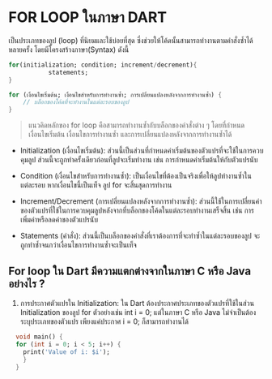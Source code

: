 # FOR LOOP ในภาษา DART

เป็นประเภทของลูป (loop) ที่นิยมและใช้บ่อยที่สุด ซี่งช่วยให้โค้ดนั้นสามารถทำงานตามคำสั่งซ้ำได้หลายครั้ง โดยมีโครงสร้างภาษา(Syntax) ดังนี้

 ```dart
for(initialization; condition; increment/decrement){
            statements;
}
```

```dart
for (เงื่อนไขเริ่มต้น; เงื่อนไขสำหรับการทำงานซ้ำ; การเปลี่ยนแปลงหลังจากการทำงานซ้ำ) {
    // บล็อกของโค้ดที่จะทำงานในแต่ละรอบของลูป
}
```

> แนวคิดหลักของ for loop คือสามารถทำงานซ้ำกับบล็อกของคำสั่งต่าง ๆ โดยที่กำหนดเงื่อนไขเริ่มต้น เงื่อนไขการทำงานซ้ำ และการเปลี่ยนแปลงหลังจากการทำงานซ้ำได้ 

* Initialization (เงื่อนไขเริ่มต้น): ส่วนนี้เป็นส่วนที่กำหนดค่าเริ่มต้นของตัวแปรที่จะใช้ในการควบคุมลูป ส่วนนี้จะถูกทำครั้งเดียวก่อนที่ลูปจะเริ่มทำงาน เช่น การกำหนดค่าเริ่มต้นให้กับตัวแปรนับ

* Condition (เงื่อนไขสำหรับการทำงานซ้ำ): เป็นเงื่อนไขที่ต้องเป็นจริงเพื่อให้ลูปทำงานซ้ำในแต่ละรอบ หากเงื่อนไขนี้เป็นเท็จ ลูป for จะสิ้นสุดการทำงาน

* Increment/Decrement (การเปลี่ยนแปลงหลังจากการทำงานซ้ำ): ส่วนนี้ใช้ในการเปลี่ยนค่าของตัวแปรที่ใช้ในการควบคุมลูปหลังจากที่บล็อกของโค้ดในแต่ละรอบทำงานเสร็จสิ้น เช่น การเพิ่มค่าหรือลดค่าของตัวแปรนับ

* Statements (คำสั่ง): ส่วนนี้เป็นบล็อกของคำสั่งที่เราต้องการที่จะทำซ้ำในแต่ละรอบของลูป จะถูกทำซ้ำจนกว่าเงื่อนไขการทำงานซ้ำจะเป็นเท็จ

## For loop ใน Dart มีความแตกต่างจากในภาษา C หรือ Java อย่างไร ?
1. การประกาศตัวแปรใน Initialization: ใน Dart ต้องประกาศประเภทของตัวแปรที่ใช้ในส่วน Initialization ของลูป for ตัวอย่างเช่น int i = 0;
   แต่ในภาษา C หรือ Java ไม่จำเป็นต้องระบุประเภทของตัวแปร เพียงแค่ประกาศ i = 0; ก็สามารถทำงานได้
```dart
  void main() {
  for (int i = 0; i < 5; i++) {
    print('Value of i: $i');
    }
  }
```

